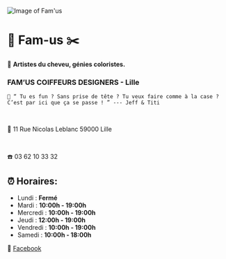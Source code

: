 ![Image of Fam'us](https://scontent-cdg2-1.xx.fbcdn.net/v/t1.0-9/41864468_1153626564793010_3779163748342693888_n.jpg?_nc_cat=111&_nc_sid=85a577&_nc_ohc=fYmuG7uy0IUAX8wKbQW&_nc_ht=scontent-cdg2-1.xx&oh=81e45492d45f4b2451c56e2547c6a7c5&oe=5F6A8067)
# 💈 Fam-us ✂️
🌈 <b>Artistes du cheveu, génies coloristes. </b>
### FAM’US COIFFEURS DESIGNERS - Lille

    📣 “ Tu es fun ? Sans prise de tête ? Tu veux faire comme à la case ?
    C’est par ici que ça se passe ! ” --- Jeff & Titi

<br />

📍 11 Rue Nicolas Leblanc 59000 Lille

<br />

☎️ 03 62 10 33 32

## ⏰ <b>Horaires:</b>  

* Lundi : <b>Fermé</b>
* Mardi : <b>10:00h - 19:00h</b>
* Mercredi : <b>10:00h - 19:00h</b>
* Jeudi : <b>12:00h - 19:00h</b>
* Vendredi : <b>10:00h - 19:00h</b>
* Samedi : <b>10:00h - 18:00h</b>


🔗 [Facebook]

[Facebook]: https://fr-fr.facebook.com/famus.coiffeursdesigners/
